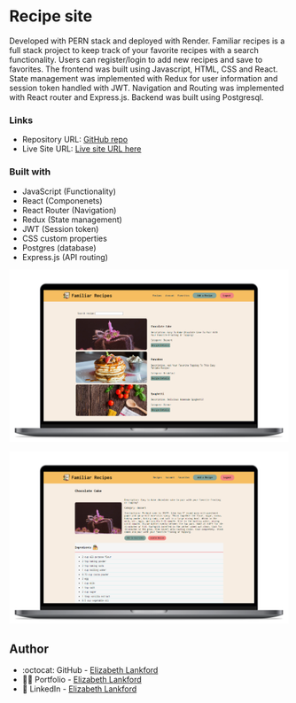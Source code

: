 # Recipe site

Developed with PERN stack and deployed with Render.
Familiar recipes is a full stack project to keep track of your favorite recipes with a search functionality. Users can register/login to add new recipes and save to favorites.
The frontend was built using Javascript, HTML, CSS and React. State management was implemented with Redux for user information and session token handled with JWT. Navigation and Routing was implemented with React router and Express.js. Backend was built using Postgresql.

### Links

- Repository URL: [GitHub repo](https://github.com/ElizabethLankford/Recipe-project/)
- Live Site URL: [Live site URL here](https://familiar-recipes-app.onrender.com/)

### Built with

- JavaScript (Functionality)
- React (Componenets)
- React Router (Navigation)
- Redux (State management)
- JWT (Session token)
- CSS custom properties
- Postgres (database)
- Express.js (API routing)

![](./client/src/assets/Macbook-recipe.png)

![](./client/src/assets/Macbook-singlerecipe.png)

## Author

- :octocat: GitHub - [Elizabeth Lankford](https://github.com/ElizabethLankford/)
- :woman_technologist: Portfolio - [Elizabeth Lankford](https://elizabeth-lankford.com/)
- :link: LinkedIn - [Elizabeth Lankford](https://www.linkedin.com/in/elizabethlankford/)
